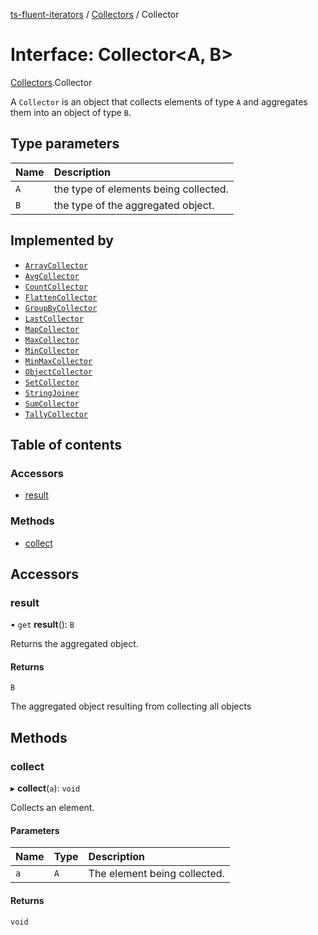 [ts-fluent-iterators](../README.md) / [Collectors](../modules/Collectors.md) / Collector

# Interface: Collector\<A, B\>

[Collectors](../modules/Collectors.md).Collector

A `Collector` is an object that collects elements of type `A` and aggregates them into an object of type `B`.

## Type parameters

| Name | Description |
| :------ | :------ |
| `A` | the type of elements being collected. |
| `B` | the type of the aggregated object. |

## Implemented by

- [`ArrayCollector`](../classes/Collectors.ArrayCollector.md)
- [`AvgCollector`](../classes/Collectors.AvgCollector.md)
- [`CountCollector`](../classes/Collectors.CountCollector.md)
- [`FlattenCollector`](../classes/Collectors.FlattenCollector.md)
- [`GroupByCollector`](../classes/Collectors.GroupByCollector.md)
- [`LastCollector`](../classes/Collectors.LastCollector.md)
- [`MapCollector`](../classes/Collectors.MapCollector.md)
- [`MaxCollector`](../classes/Collectors.MaxCollector.md)
- [`MinCollector`](../classes/Collectors.MinCollector.md)
- [`MinMaxCollector`](../classes/Collectors.MinMaxCollector.md)
- [`ObjectCollector`](../classes/Collectors.ObjectCollector.md)
- [`SetCollector`](../classes/Collectors.SetCollector.md)
- [`StringJoiner`](../classes/Collectors.StringJoiner.md)
- [`SumCollector`](../classes/Collectors.SumCollector.md)
- [`TallyCollector`](../classes/Collectors.TallyCollector.md)

## Table of contents

### Accessors

- [result](Collectors.Collector.md#result)

### Methods

- [collect](Collectors.Collector.md#collect)

## Accessors

### result

• `get` **result**(): `B`

Returns the aggregated object.

#### Returns

`B`

The aggregated object resulting from collecting all objects

## Methods

### collect

▸ **collect**(`a`): `void`

Collects an element.

#### Parameters

| Name | Type | Description |
| :------ | :------ | :------ |
| `a` | `A` | The element being collected. |

#### Returns

`void`
